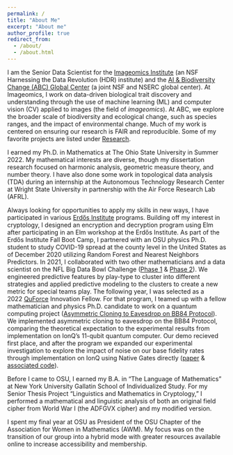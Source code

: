 ```yaml
---
permalink: /
title: "About Me"
excerpt: "About me"
author_profile: true
redirect_from: 
  - /about/
  - /about.html
---
```


I am the Senior Data Scientist for the [Imageomics Institute](https://imageomics.org/) (an NSF Harnessing the Data Revolution (HDR) institute) and the [AI & Biodiversity Change (ABC) Global Center](http://abcresearchcenter.org/) (a joint NSF and NSERC global center). 
At Imageomics, I work on data-driven biological trait discovery and understanding through the use of machine learning (ML) and computer vision (CV) applied to images (the field of _imageomics_). At ABC, we explore the broader scale of biodiversity and ecological change, such as species ranges, and the impact of environmental change. Much of my work is centered on ensuring our research is FAIR and reproducible. Some of my favorite projects are listed under [Research](https://egrace479.github.io/research/).

I earned my Ph.D. in Mathematics at The Ohio State University in Summer 2022. My mathematical interests are diverse, though my dissertation research focused on harmonic analysis, geometric measure theory, and number theory. I have also done some work in topological data analysis (TDA) during an internship at the Autonomous Technology Research Center at Wright State University in partnership with the Air Force Research Lab (AFRL).

Always looking for opportunities to apply my skills in new ways, I have participated in various [Erdős Institute](https://www.erdosinstitute.org/) programs. Building off my interest in cryptology, I designed an encryption and decryption program using Elm after participating in an Elm workshop at the Erdős Institute. As part of the Erdős Institute Fall Boot Camp, I partnered with an OSU physics Ph.D. student to study COVID-19 spread at the county level in the United States as of December 2020 utilizing Random Forest and Nearest Neighbors Predictors. In 2021, I collaborated with two other mathematicians and a data scientist on the NFL Big Data Bowl Challenge ([Phase 1](https://github.com/egrace479/NFL-BDB-2022) & [Phase 2](https://github.com/egrace479/NFL_TDA)). We engineered predictive features by play-type to cluster into different strategies and applied predictive modeling to the clusters to create a new metric for special teams play. 
The following year, I was selected as a 2022 [QuForce](https://quforce.org/) Innovation Fellow. For that program, I teamed up with a fellow mathematician and physics Ph.D. candidate to work on a quantum computing project ([Asymmetric Cloning to Eavesdrop on BB84 Protocol](https://github.com/egrace479/QuForceBB84Proj)).
We implemented asymmetric cloning to eavesdrop on the BB84 Protocol, comparing the theoretical expectation to the experimental results from implementation on IonQ’s 11-qubit quantum computer. Our demo recieved first place, and after the program we expanded our experimental investigation to explore the impact of noise on our base fidelity rates through implementation on IonQ using Native Gates directly ([paper](https://arxiv.org/abs/2409.16284) & [associated code](https://github.com/egrace479/asymmetric-cloning-BB84)).


Before I came to OSU, I earned my B.A. in “The Language of Mathematics” at New York University Gallatin School of Individualized Study. For my Senior Thesis Project “Linguistics and Mathematics in Cryptology,” I performed a mathematical and linguistic analysis of both an original field cipher from World War I (the ADFGVX cipher) and my modified version.

I spent my final year at OSU as President of the OSU Chapter of the Association for Women in Mathematics (AWM). My focus was on the transition of our group into a hybrid mode with greater resources available online to increase accessibility and membership. 
